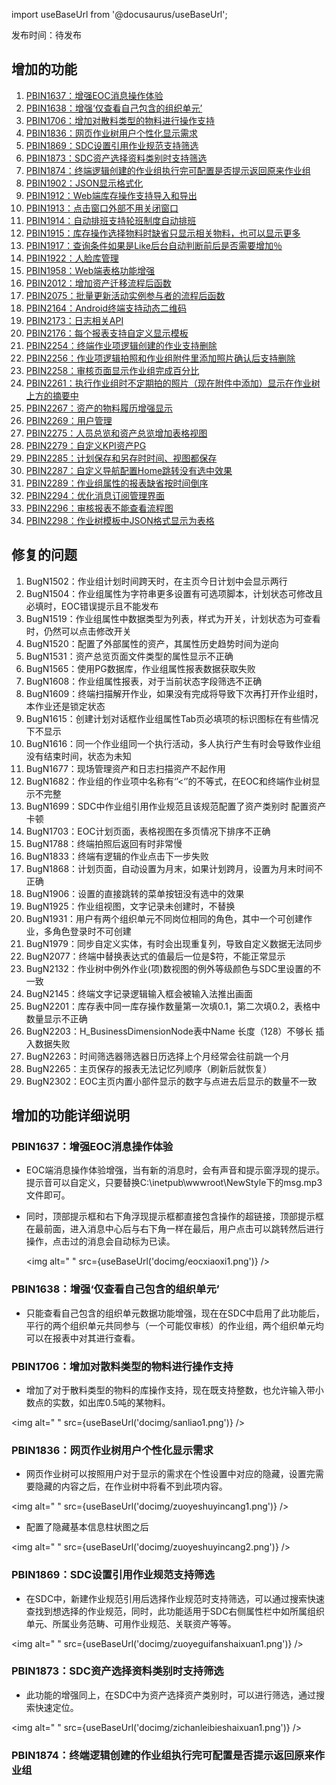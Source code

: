 
import useBaseUrl from '@docusaurus/useBaseUrl';

发布时间：待发布

## 增加的功能

1. [PBIN1637：增强EOC消息操作体验](#pbin1637：增强EOC消息操作体验)
1. [PBIN1638：增强‘仅查看自己包含的组织单元’](#pbin1638：增强‘仅查看自己包含的组织单元’)
1. [PBIN1706：增加对散料类型的物料进行操作支持](#pbin1706：增加对散料类型的物料进行操作支持)
1. [PBIN1836：网页作业树用户个性化显示需求](#pbin1836：网页作业树用户个性化显示需求)
1. [PBIN1869：SDC设置引用作业规范支持筛选](#pbin1869：SDC设置引用作业规范支持筛选)
1. [PBIN1873：SDC资产选择资料类别时支持筛选](#pbin1873：SDC资产选择资料类别是支持筛选)
1. [PBIN1874：终端逻辑创建的作业组执行完可配置是否提示返回原来作业组](#pbin1874：终端逻辑创建的作业组执行完可配置是否提示返回原来作业组)
1. [PBIN1902：JSON显示格式化](#pbin1902：JSON显示格式化)
1. [PBIN1912：Web端库存操作支持导入和导出](#pbin1912：Web端库存操作支持导入和导出)
1. [PBIN1913：点击窗口外部不用关闭窗口](#pbin1913：点击窗口外部不用关闭窗口)
1. [PBIN1914：自动排班支持轮班制度自动排班](#pbin1914：自动排班支持轮班制度自动排班)
1. [PBIN1915：库存操作选择物料时缺省只显示相关物料，也可以显示更多](#pbin1915：库存操作选择物料时缺省只显示相关物料，也可以显示更多)
1. [PBIN1917：查询条件如果是Like后台自动判断前后是否需要增加％](#pbin1917：查询条件如果是Like后台自动判断前后是否需要增加％)
1. [PBIN1922：人脸库管理](#pbin1922：人脸库管理)
1. [PBIN1958：Web端表格功能增强](#pbin1958：Web端表格功能增强)
1. [PBIN2012：增加资产迁移流程后函数](#pbin2012：增加资产迁移流程后函数)
1. [PBIN2075：批量更新活动实例参与者的流程后函数](#pbin2075：批量更新活动实例参与者的流程后函数)
1. [PBIN2164：Android终端支持动态二维码](#pbin2164：Android终端支持动态二维码)
1. [PBIN2173：日志相关API](#pbin2173：日志相关API)
1. [PBIN2176：每个报表支持自定义显示模板](#pbin2176：每个报表支持自定义显示模板)
1. [PBIN2254：终端作业项逻辑创建的作业支持删除](#pbin2254：终端作业项逻辑创建的作业支持删除)
1. [PBIN2256：作业项逻辑拍照和作业组附件里添加照片确认后支持删除](#pbin2256：作业项逻辑拍照和作业组附件里添加照片确认后支持删除)
1. [PBIN2258：审核页面显示作业组完成百分比](#pbin2258：审核页面显示作业组完成百分比)
1. [PBIN2261：执行作业组时不定期拍的照片（现在附件中添加）显示在作业树上方的摘要中](#pbin2261：执行作业组时不定期拍的照片（现在附件中添加）显示在作业树上方的摘要中)
1. [PBIN2267：资产的物料履历增强显示](#pbin2267：资产的物料履历增强显示)
1. [PBIN2269：用户管理](#pbin2269：用户管理)
1. [PBIN2275：人员总览和资产总览增加表格视图](#pbin2275：人员总览和资产总览增加表格视图)
1. [PBIN2279：自定义KPI资产PG](#pbin2279：自定义KPI资产PG)
1. [PBIN2285：计划保存和另存时时间、视图都保存](#pbin2285：计划保存和另存时时间、视图都保存)
1. [PBIN2287：自定义导航配置Home跳转没有选中效果](#pbin2287：自定义导航配置Home跳转没有选中效果)
1. [PBIN2289：作业组属性的报表缺省按时间倒序](#pbin2289：作业组属性的报表缺省按时间倒序)
1. [PBIN2294：优化消息订阅管理界面](#pbin2294：优化消息订阅管理界面)
1. [PBIN2296：审核报表不能查看流程图](#pbin2296：审核报表不能查看流程图)
1. [PBIN2298：作业树模板中JSON格式显示为表格](#pbin2298：作业树模板中JSON格式显示为表格)

## 修复的问题

1. BugN1502：作业组计划时间跨天时，在主页今日计划中会显示两行
1. BugN1504：作业组属性为字符串更多设置有可选项脚本，计划状态可修改且必填时，EOC错误提示且不能发布
1. BugN1519：作业组属性中数据类型为列表，样式为开关，计划状态为可查看时，仍然可以点击修改开关
1. BugN1520：配置了外部属性的资产，其属性历史趋势时间为逆向
1. BugN1531：资产总览页面文件类型的属性显示不正确
1. BugN1565：使用PG数据库，作业组属性报表数据获取失败
1. BugN1608：作业组属性报表，对于当前状态字段筛选不正确
1. BugN1609：终端扫描解开作业，如果没有完成将导致下次再打开作业组时，本作业还是锁定状态
1. BugN1615：创建计划对话框作业组属性Tab页必填项的标识图标在有些情况下不显示
1. BugN1616：同一个作业组同一个执行活动，多人执行产生有时会导致作业组没有结束时间，状态为未知
1. BugN1677：现场管理资产和日志扫描资产不起作用
1. BugN1682：作业组的作业项中名称有‘’<‘’的不等式，在EOC和终端作业树显示不完整
1. BugN1699：SDC中作业组引用作业规范且该规范配置了资产类别时 配置资产卡顿
1. BugN1703：EOC计划页面，表格视图在多页情况下排序不正确
1. BugN1788：终端拍照后返回有时非常慢
1. BugN1833：终端有逻辑的作业点击下一步失败
1. BugN1868：计划页面，自动设置为月末，如果计划跨月，设置为月末时间不正确
1. BugN1906：设置的直接跳转的菜单按钮没有选中的效果
1. BugN1925：作业组视图，文字记录未创建时，不替换
1. BugN1931：用户有两个组织单元不同岗位相同的角色，其中一个可创建作业，多角色登录时不可创建
1. BugN1979：同步自定义实体，有时会出现重复列，导致自定义数据无法同步
1. BugN2077：终端中替换表达式的值最后一位是$符，不能正常显示
1. BugN2132：作业树中例外作业(项)数视图的例外等级颜色与SDC里设置的不一致
1. BugN2145：终端文字记录逻辑输入框会被输入法推出画面
1. BugN2201：库存表中同一库存操作数量第一次填0.1，第二次填0.2，表格中数量显示不正确
1. BugN2203：H_BusinessDimensionNode表中Name 长度（128）不够长 插入数据失败
1. BugN2263：时间筛选器筛选器日历选择上个月经常会往前跳一个月
1. BugN2265：主页保存的报表无法记忆列顺序（刷新后就恢复）
1. BugN2302：EOC主页内置小部件显示的数字与点进去后显示的数量不一致

## 增加的功能详细说明

### PBIN1637：增强EOC消息操作体验

* EOC端消息操作体验增强，当有新的消息时，会有声音和提示窗浮现的提示。提示音可以自定义，只要替换C:\inetpub\wwwroot\NewStyle下的msg.mp3文件即可。

* 同时，顶部提示框和右下角浮现提示框都直接包含操作的超链接，顶部提示框在最前面，进入消息中心后与右下角一样在最后，用户点击可以跳转然后进行操作，点击过的消息会自动标为已读。

   <img alt=" " src={useBaseUrl('docimg/eocxiaoxi1.png')} />

### PBIN1638：增强‘仅查看自己包含的组织单元’

* 只能查看自己包含的组织单元数据功能增强，现在在SDC中启用了此功能后，平行的两个组织单元共同参与（一个可能仅审核）的作业组，两个组织单元均可以在报表中对其进行查看。

### PBIN1706：增加对散料类型的物料进行操作支持

* 增加了对于散料类型的物料的库操作支持，现在既支持整数，也允许输入带小数点的实数，如出库0.5吨的某物料。

<img alt=" " src={useBaseUrl('docimg/sanliao1.png')} />

### PBIN1836：网页作业树用户个性化显示需求

* 网页作业树可以按照用户对于显示的需求在个性设置中对应的隐藏，设置完需要隐藏的内容之后，在作业树中将看不到此项内容。

<img alt=" " src={useBaseUrl('docimg/zuoyeshuyincang1.png')} />

* 配置了隐藏基本信息柱状图之后

<img alt=" " src={useBaseUrl('docimg/zuoyeshuyincang2.png')} />

### PBIN1869：SDC设置引用作业规范支持筛选

* 在SDC中，新建作业规范引用后选择作业规范时支持筛选，可以通过搜索快速查找到想选择的作业规范，同时，此功能适用于SDC右侧属性栏中如所属组织单元、所属业务范畴、可用作业规范、关联资产等等。

<img alt=" " src={useBaseUrl('docimg/zuoyeguifanshaixuan1.png')} />

### PBIN1873：SDC资产选择资料类别时支持筛选

* 此功能的增强同上，在SDC中为资产选择资产类别时，可以进行筛选，通过搜索快速定位。

<img alt=" " src={useBaseUrl('docimg/zichanleibieshaixuan1.png')} />

### PBIN1874：终端逻辑创建的作业组执行完可配置是否提示返回原来作业组

